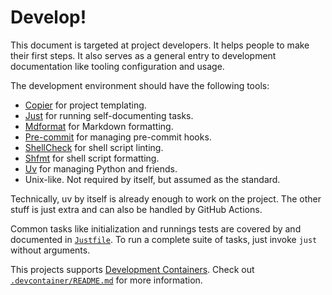 # Develop!

This document is targeted at project developers. It helps people to make their
first steps. It also serves as a general entry to development documentation like
tooling configuration and usage.

The development environment should have the following tools:

- [Copier](https://copier.readthedocs.io/en/stable/) for project templating.
- [Just](https://github.com/casey/just) for running self-documenting tasks.
- [Mdformat](https://github.com/hukkin/mdformat) for Markdown formatting.
- [Pre-commit](https://pre-commit.com/) for managing pre-commit hooks.
- [ShellCheck](https://github.com/koalaman/shellcheck) for shell script linting.
- [Shfmt](https://github.com/mvdan/sh) for shell script formatting.
- [Uv](https://docs.astral.sh/uv/) for managing Python and friends.
- Unix-like. Not required by itself, but assumed as the standard.

Technically, uv by itself is already enough to work on the project. The other
stuff is just extra and can also be handled by GitHub Actions.

Common tasks like initialization and runnings tests are covered by and
documented in [`Justfile`](./Justfile). To run a complete suite of tasks, just
invoke `just` without arguments.

This projects supports [Development Containers](https://containers.dev/). Check
out [`.devcontainer/README.md`](./.devcontainer/README.md) for more information.
